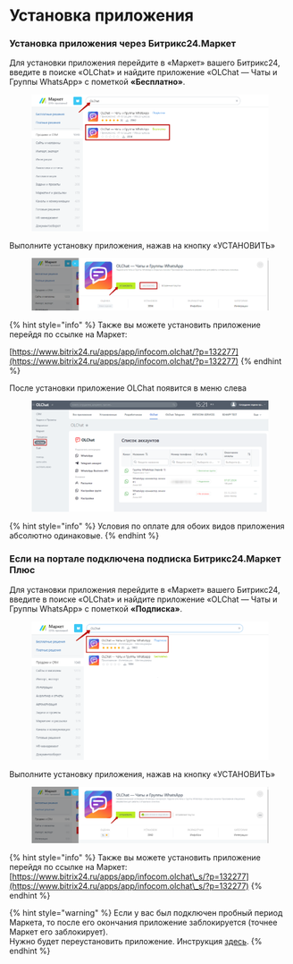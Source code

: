 # Установка приложения

### Установка приложения через **Битрикс24.Маркет**

Для установки приложения перейдите в «Маркет» вашего Битрикс24, введите в поиске «OLChat» и найдите приложение «OLChat — Чаты и Группы WhatsApp» с пометкой **«Бесплатно»**.

<figure><img src="../.gitbook/assets/image (2) (1) (1) (1) (1) (1) (1) (1) (1) (1) (1) (1) (1) (1) (1) (1).png" alt=""><figcaption></figcaption></figure>

Выполните установку приложения, нажав на кнопку «УСТАНОВИТЬ»

<figure><img src="../.gitbook/assets/image (3) (1) (1) (1) (1) (1) (1) (1) (1) (1) (1) (1).png" alt=""><figcaption></figcaption></figure>

{% hint style="info" %}
Также вы можете установить приложение перейдя по ссылке на Маркет:&#x20;

[https://www.bitrix24.ru/apps/app/infocom.olchat/?p=132277](https://www.bitrix24.ru/apps/app/infocom.olchat/?p=132277)
{% endhint %}

После установки приложение OLChat появится в меню слева

<figure><img src="../.gitbook/assets/image (2) (1) (1) (1) (1) (1) (1) (1).png" alt=""><figcaption></figcaption></figure>

{% hint style="info" %}
Условия по оплате для обоих видов приложения абсолютно одинаковые.
{% endhint %}

### Если на портале подключена подписка **Битрикс24.Маркет Плюс**

Для установки приложения перейдите в «Маркет» вашего Битрикс24, введите в поиске «OLChat» и найдите приложение «OLChat — Чаты и Группы WhatsApp» с пометкой **«Подписка»**.

<figure><img src="../.gitbook/assets/image (8) (1) (1) (1).png" alt=""><figcaption></figcaption></figure>

Выполните установку приложения, нажав на кнопку «УСТАНОВИТЬ»

<figure><img src="../.gitbook/assets/image (1) (1) (1) (1) (1) (1) (1) (1) (1) (1) (1) (1) (1) (1) (1) (1) (1) (1) (1) (1) (1) (1) (1) (1) (1).png" alt=""><figcaption></figcaption></figure>

{% hint style="info" %}
Также вы можете установить приложение перейдя по ссылке на Маркет: [https://www.bitrix24.ru/apps/app/infocom.olchat\_s/?p=132277](https://www.bitrix24.ru/apps/app/infocom.olchat\_s/?p=132277)
{% endhint %}

{% hint style="warning" %}
Если у вас был подключен пробный период Маркета, то после его окончания приложение заблокируется (точнее Маркет его заблокирует). \
Нужно будет переустановить приложение. Инструкция [здесь](https://docs.olchat.io/ustanovka-i-nastroika/pereustanovka-prilozheniya).
{% endhint %}
